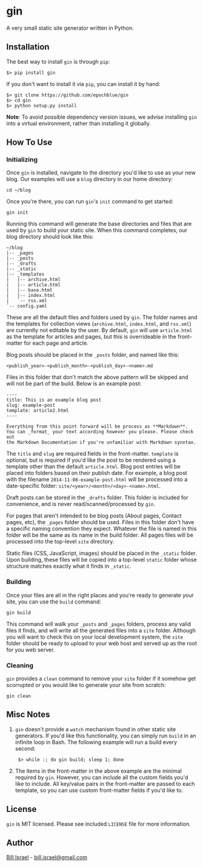# gin

A very small static site generator written in Python.

## Installation

The best way to install `gin` is through `pip`:

    $> pip install gin

If you don't want to install it via `pip`, you can install it by hand:

    $> git clone https://github.com/epochblue/gin
    $> cd gin
    $> python setup.py install

**Note**: To avoid possible dependency version issues, we advise installing
`gin` into a virtual environment, rather than installing it globally.


## How To Use

### Initializing

Once `gin` is installed, navigate to the directory you'd like to use as your
new blog. Our examples will use a `blog` directory in our home directory:

    cd ~/blog

Once you're there, you can run `gin`'s `init` command to get started:

    gin init

Running this command will generate the base directories and files that are
used by `gin` to build your static site. When this command completes,
our blog directory should look like this:

    ~/blog
    |-- _pages
    |-- _posts
    |-- _drafts
    |-- _static
    |-- _templates
    |   |-- archive.html
    |   |-- article.html
    |   |-- base.html
    |   |-- index.html
    |   `-- rss.xml
    `-- config.yaml

These are all the default files and folders used by `gin`. The folder names
and the templates for collection views (`archive.html`, `index.html`, and
`rss.xml`) are currently not editable by the user. By default, `gin` will use
`article.html` as the template for articles and pages, but this is overrideable
in the front-matter for each page and article.

Blog posts should be placed in the `_posts` folder, and named like this:

    <publish_year>-<publish_month>-<publish_day>-<name>.md

Files in this folder that don't match the above pattern will be skipped and
will not be part of the build. Below is an example post:

    ----
    title: This is an example blog post
    slug: example-post
    template: article2.html
    ----

    Everything from this point forward will be process as **Markdown**.
    You can _format_ your text according however you please. Please check out
    the Markdown Documentation if you're unfamiliar with Markdown synxtax.

The `title` and `slug` are required fields in the front-matter. `template` is
optional, but is required if you'd like the post to be rendered using a
template other than the default `article.html`. Blog post entries will be placed
into folders based on their publish date. For example, a blog post with the
filename `2014-11-08-example-post.html` will be processed into a date-specific
folder: `site/<year>/<month>/<day>-<name>.html`.

Draft posts can be stored in the `_drafts` folder. This folder is included for
convenience, and is never read/scanned/processed by `gin`.

For pages that aren't intended to be blog posts (About pages, Contact pages,
etc), the `_pages` folder should be used. Files in this folder don't have a
specific naming convention they expect. Whatever the file is named in this
folder will be the same as its name in the build folder. All pages files will
be processed into the top-level `site` directory.

Static files (CSS, JavaScript, images) should be placed in the `_static` folder.
Upon building, these files will be copied into a top-level `static` folder
whose structure matches exactly what it finds in `_static`.


### Building

Once your files are all in the right places and you're ready to generate your
site, you can use the `build` command:

    gin build

This command will walk your `_posts` and `_pages` folders, process any valid
files it finds, and will write all the generated files into a `site` folder.
Although you will want to check this on your local development system, the
`site` folder should be ready to upload to your web host and served up as the
root for you web server.


### Cleaning

`gin` provides a `clean` command to remove your `site` folder if it somehow
get scorrupted or you would like to generate your site from scratch:

    gin clean


## Misc Notes

1. `gin` doesn't provide a `watch` mechanism found in other static site
generators. If you'd like this functionality, you can simply run `build` in
an infinite loop in Bash. The following example will run a build every second:

        $> while :; do gin build; sleep 1; done

2. The items in the front-matter in the above example are the minimal required
by `gin`. However, you can include all the custom fields you'd like to include.
All key/value pairs in the front-matter are passed to each template, so you can
use custom front-matter fields if you'd like to.


## License

`gin` is MIT licensed. Please see included `LICENSE` file for more information.


## Author

[Bill Israel](http://billisrael.info/) - [bill.israel@gmail.com](mailto:bill.israel@gmail.com)

